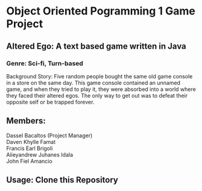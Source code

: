# Object Oriented Pogramming 1 Game Project

## Altered Ego: A text based game written in Java

### Genre: Sci-fi, Turn-based

Background Story: Five random people bought the same old game console in a store on the same day. This game console contained an unnamed game, and when they tried to play it, they were absorbed into a world where they faced their altered egos. The only way to get out was to defeat their opposite self or be trapped forever.

## Members:
  Dassel Bacaltos (Project Manager)  
  Daven Khylle Famat  
  Francis Earl Brigoli  
  Alieyandrew Juhanes Idala  
  John Fiel Amancio  

## Usage: Clone this Repository
```

```
  


